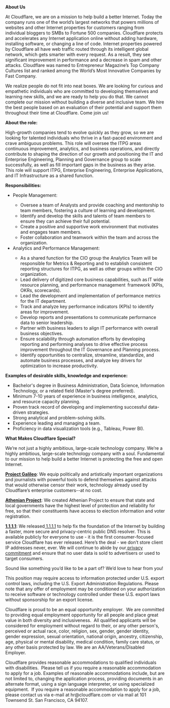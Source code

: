 <div class="content-intro">
	<div><strong>About Us</strong></div>
	<div>
		<p>At Cloudflare, we are on a mission to help build a better Internet. Today the company runs one of the world’s largest networks that powers millions of websites and other Internet properties for customers ranging from individual bloggers to SMBs to Fortune 500 companies. Cloudflare protects and accelerates any Internet application online without adding hardware, installing software, or changing a line of code. Internet properties powered by Cloudflare all have web traffic routed through its intelligent global network, which gets smarter with every request. As a result, they see significant improvement in performance and a decrease in spam and other attacks. Cloudflare was named to Entrepreneur Magazine’s Top Company Cultures list and ranked among the World’s Most Innovative Companies by Fast Company.&nbsp;</p>
		<p><span style="font-weight: 400;">We realize people do not fit into neat boxes. We are looking for curious and empathetic individuals who are committed to developing themselves and learning new skills, and we are ready to help you do that. We cannot complete our mission without building a diverse and inclusive team. We hire the best people based on an evaluation of their potential and support them throughout their time at Cloudflare. Come join us!&nbsp;</span></p>
	</div>
</div>
<p><strong>About the role:</strong></p>
<p>High-growth companies tend to evolve quickly as they grow, so we are looking for talented individuals who thrive in a fast-paced environment and crave ambiguous problems. This role will oversee the ITPG areas continuous improvement, analytics, and business operations, and directly contribute to shaping the direction of our growth and positioning the IT and Enterprise Engineering, Planning and Governance group to scale successfully, as well as fill important gaps in the business as they arise. This role will support ITPG, Enterprise Engineering, Enterprise Applications, and IT Infrastructure as a shared function.</p>
<p><strong>Responsibilities:</strong></p>
<ul>
	<li>People Management:</li>
	<ul>
		<li>Oversee a team of Analysts and provide coaching and mentorship to team members, fostering a culture of learning and development.</li>
		<li>Identify and develop the skills and talents of team members to ensure they can achieve their full potential.</li>
		<li>Create a positive and supportive work environment that motivates and engages team members.</li>
		<li>Foster collaboration and teamwork within the team and across the organization.</li>
	</ul>
	<li>Analytics and Performance Management:</li>
	<ul>
		<li>As a shared function for the CIO group the Analytics Team will be responsible for Metrics &amp; Reporting and to establish consistent reporting structures for ITPG, as well as other groups within the CIO organization.&nbsp;</li>
		<li>Lead delivery of digitized core business capabilities, such as IT wide resource planning, and performance management  framework (KPIs, OKRs, scorecards).</li>
		<li>Lead the development and implementation of performance metrics for the IT department.</li>
		<li>Track and analyze key performance indicators (KPIs) to identify areas for improvement.</li>
		<li>Develop reports and presentations to communicate performance data to senior leadership.</li>
		<li>Partner with business leaders to align IT performance with overall business objectives.</li>
		<li>Ensure scalability through automation efforts by developing reporting and performing analyses to drive effective process improvement throughout the IT Governance and Planning process.</li>
		<li>Identify opportunities to centralize, streamline, standardize, and automate business processes, and analyze key drivers for optimization to increase productivity.</li>
	</ul>
</ul>
<p><strong>Examples of desirable skills, knowledge and experience:&nbsp;</strong></p>
<ul>
	<li>Bachelor's degree in Business Administration, Data Science, Information Technology, or a related field (Master's degree preferred).</li>
	<li>Minimum 7-10 years of experience in business intelligence, analytics, and resource capacity planning.</li>
	<li>Proven track record of developing and implementing successful data-driven strategies.</li>
	<li>Strong analytical and problem-solving skills.</li>
	<li>Experience leading and managing a team.</li>
	<li>Proficiency in data visualization tools (e.g., Tableau, Power BI).</li>
</ul>
<div class="content-conclusion">
	<p><strong>What Makes Cloudflare Special?</strong></p>
	<p><span style="font-weight: 400;">We’re not just a highly ambitious, large-scale technology company. We’re a highly ambitious, large-scale technology company with a soul. Fundamental to our mission to help build a better Internet is protecting the free and open Internet.</span></p>
	<p><a href="https://blog.cloudflare.com/protecting-free-expression-online/"><strong>Project Galileo</strong></a><span style="font-weight: 400;">: We equip politically and artistically important organizations and journalists with powerful tools to defend themselves against attacks that would otherwise censor their work, technology already used by Cloudflare’s enterprise customers--at no cost.</span></p>
	<p><strong><a href="https://www.cloudflare.com/athenian/">Athenian Project</a></strong><span style="font-weight: 400;">: We created Athenian Project to ensure that state and local governments have the highest level of protection and reliability for free, so that their constituents have access to election information and voter registration.</span></p>
	<p><a href="https://1.1.1.1/"><strong>1.1.1.1</strong></a><span style="font-weight: 400;">: We released</span><a href="https://1.1.1.1/"> <span style="font-weight: 400;">1.1.1.1</span></a><span style="font-weight: 400;"> to help fix the foundation of the Internet by building a faster, more secure and privacy-centric public DNS resolver. This is available publicly for everyone to use - it is the first consumer-focused service Cloudflare has ever released. Here’s the deal - we don’t store client IP addresses never, ever. We will continue to abide by our</span><a href="https://developers.cloudflare.com/1.1.1.1/privacy/public-dns-resolver"> privacy commitment</a><span style="font-weight: 400;"> and ensure that no user data is sold to advertisers or used to target consumers.</span></p>
	<p><span style="font-weight: 400;">Sound like something you’d like to be a part of? We’d love to hear from you!</span></p>
	<p><span style="font-weight: 400;">This position may require access to information protected under U.S. export control laws, including the U.S. Export Administration Regulations. Please note that any offer of employment may be conditioned on your authorization to receive software or technology controlled under these U.S. export laws without sponsorship for an export license.</span></p>
	<p><span style="font-weight: 400;">Cloudflare is proud to be an equal opportunity employer. &nbsp;We are committed to providing equal employment opportunity for all people and place great value in both diversity and inclusiveness. &nbsp;All qualified applicants will be considered for employment without regard to their, or any other person's, perceived or actual</span> <span style="font-weight: 400;">race, color, religion, sex, gender, gender identity, gender expression, sexual orientation, national origin, ancestry, citizenship, age, physical or mental disability, medical condition, family care status, or any other basis protected by law. </span><span style="font-weight: 400;">We are an AA/Veterans/Disabled Employer.</span></p>
	<p><span style="font-weight: 400;">Cloudflare provides reasonable accommodations to qualified individuals with disabilities. &nbsp;Please tell us if you require a reasonable accommodation to apply for a job. Examples of reasonable accommodations include, but are not limited to, changing the application process, providing documents in an alternate format, using a sign language interpreter, or using specialized equipment. &nbsp;If you require a reasonable accommodation to apply for a job, please contact us via e-mail at </span><span style="font-weight: 400;">hr@cloudflare.com</span><span style="font-weight: 400;"> or via mail at 101 Townsend St. San Francisco, CA 94107.</span></p>
</div>